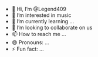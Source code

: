 - 👋 Hi, I’m @Legend409
- 👀 I’m interested in music
- 🌱 I’m currently learning ...
- 💞️ I’m looking to collaborate on us
- 📫 How to reach me ...
- 😄 Pronouns: ...
- ⚡ Fun fact: ...

<!---
Legend409/Legend409 is a ✨ special ✨ repository because its `README.md` (this file) appears on your GitHub profile.
You can click the Preview link to take a look at your changes.
--->
